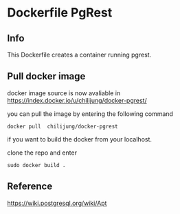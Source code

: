 # Dockerfile PgRest

## Info

This Dockerfile creates a container running pgrest.

## Pull docker image

docker image source is now avaliable in https://index.docker.io/u/chilijung/docker-pgrest/

you can pull the image by entering the following command

```
docker pull  chilijung/docker-pgrest
```

if you want to build the docker from your localhost.

clone the repo and enter

```
sudo docker build .
```


## Reference

https://wiki.postgresql.org/wiki/Apt
